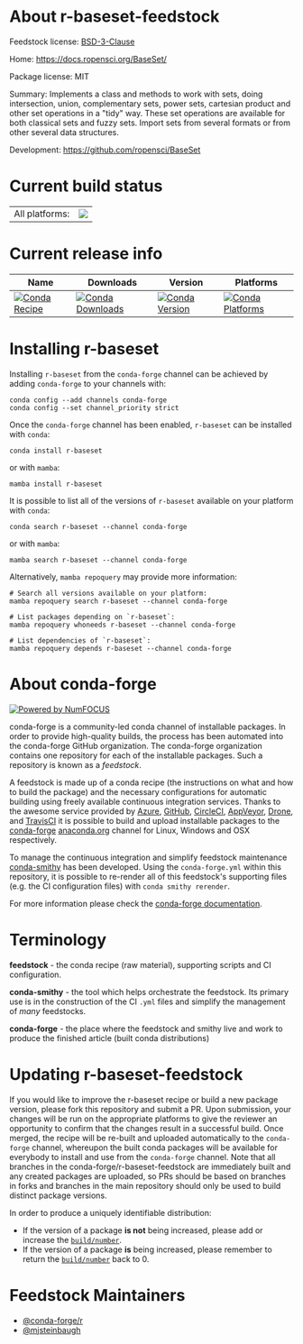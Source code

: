 About r-baseset-feedstock
=========================

Feedstock license: [BSD-3-Clause](https://github.com/conda-forge/r-baseset-feedstock/blob/main/LICENSE.txt)

Home: https://docs.ropensci.org/BaseSet/

Package license: MIT

Summary: Implements a class and methods to work with sets, doing intersection, union, complementary sets, power sets, cartesian product and other set operations in a "tidy" way. These set operations are available for both classical sets and fuzzy sets. Import sets from several formats or from other several data structures.

Development: https://github.com/ropensci/BaseSet

Current build status
====================


<table><tr><td>All platforms:</td>
    <td>
      <a href="https://dev.azure.com/conda-forge/feedstock-builds/_build/latest?definitionId=21031&branchName=main">
        <img src="https://dev.azure.com/conda-forge/feedstock-builds/_apis/build/status/r-baseset-feedstock?branchName=main">
      </a>
    </td>
  </tr>
</table>

Current release info
====================

| Name | Downloads | Version | Platforms |
| --- | --- | --- | --- |
| [![Conda Recipe](https://img.shields.io/badge/recipe-r--baseset-green.svg)](https://anaconda.org/conda-forge/r-baseset) | [![Conda Downloads](https://img.shields.io/conda/dn/conda-forge/r-baseset.svg)](https://anaconda.org/conda-forge/r-baseset) | [![Conda Version](https://img.shields.io/conda/vn/conda-forge/r-baseset.svg)](https://anaconda.org/conda-forge/r-baseset) | [![Conda Platforms](https://img.shields.io/conda/pn/conda-forge/r-baseset.svg)](https://anaconda.org/conda-forge/r-baseset) |

Installing r-baseset
====================

Installing `r-baseset` from the `conda-forge` channel can be achieved by adding `conda-forge` to your channels with:

```
conda config --add channels conda-forge
conda config --set channel_priority strict
```

Once the `conda-forge` channel has been enabled, `r-baseset` can be installed with `conda`:

```
conda install r-baseset
```

or with `mamba`:

```
mamba install r-baseset
```

It is possible to list all of the versions of `r-baseset` available on your platform with `conda`:

```
conda search r-baseset --channel conda-forge
```

or with `mamba`:

```
mamba search r-baseset --channel conda-forge
```

Alternatively, `mamba repoquery` may provide more information:

```
# Search all versions available on your platform:
mamba repoquery search r-baseset --channel conda-forge

# List packages depending on `r-baseset`:
mamba repoquery whoneeds r-baseset --channel conda-forge

# List dependencies of `r-baseset`:
mamba repoquery depends r-baseset --channel conda-forge
```


About conda-forge
=================

[![Powered by
NumFOCUS](https://img.shields.io/badge/powered%20by-NumFOCUS-orange.svg?style=flat&colorA=E1523D&colorB=007D8A)](https://numfocus.org)

conda-forge is a community-led conda channel of installable packages.
In order to provide high-quality builds, the process has been automated into the
conda-forge GitHub organization. The conda-forge organization contains one repository
for each of the installable packages. Such a repository is known as a *feedstock*.

A feedstock is made up of a conda recipe (the instructions on what and how to build
the package) and the necessary configurations for automatic building using freely
available continuous integration services. Thanks to the awesome service provided by
[Azure](https://azure.microsoft.com/en-us/services/devops/), [GitHub](https://github.com/),
[CircleCI](https://circleci.com/), [AppVeyor](https://www.appveyor.com/),
[Drone](https://cloud.drone.io/welcome), and [TravisCI](https://travis-ci.com/)
it is possible to build and upload installable packages to the
[conda-forge](https://anaconda.org/conda-forge) [anaconda.org](https://anaconda.org/)
channel for Linux, Windows and OSX respectively.

To manage the continuous integration and simplify feedstock maintenance
[conda-smithy](https://github.com/conda-forge/conda-smithy) has been developed.
Using the ``conda-forge.yml`` within this repository, it is possible to re-render all of
this feedstock's supporting files (e.g. the CI configuration files) with ``conda smithy rerender``.

For more information please check the [conda-forge documentation](https://conda-forge.org/docs/).

Terminology
===========

**feedstock** - the conda recipe (raw material), supporting scripts and CI configuration.

**conda-smithy** - the tool which helps orchestrate the feedstock.
                   Its primary use is in the construction of the CI ``.yml`` files
                   and simplify the management of *many* feedstocks.

**conda-forge** - the place where the feedstock and smithy live and work to
                  produce the finished article (built conda distributions)


Updating r-baseset-feedstock
============================

If you would like to improve the r-baseset recipe or build a new
package version, please fork this repository and submit a PR. Upon submission,
your changes will be run on the appropriate platforms to give the reviewer an
opportunity to confirm that the changes result in a successful build. Once
merged, the recipe will be re-built and uploaded automatically to the
`conda-forge` channel, whereupon the built conda packages will be available for
everybody to install and use from the `conda-forge` channel.
Note that all branches in the conda-forge/r-baseset-feedstock are
immediately built and any created packages are uploaded, so PRs should be based
on branches in forks and branches in the main repository should only be used to
build distinct package versions.

In order to produce a uniquely identifiable distribution:
 * If the version of a package **is not** being increased, please add or increase
   the [``build/number``](https://docs.conda.io/projects/conda-build/en/latest/resources/define-metadata.html#build-number-and-string).
 * If the version of a package **is** being increased, please remember to return
   the [``build/number``](https://docs.conda.io/projects/conda-build/en/latest/resources/define-metadata.html#build-number-and-string)
   back to 0.

Feedstock Maintainers
=====================

* [@conda-forge/r](https://github.com/conda-forge/r/)
* [@mjsteinbaugh](https://github.com/mjsteinbaugh/)

